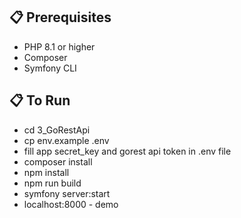 ## 📋 Prerequisites

- PHP 8.1 or higher
- Composer
- Symfony CLI

## 📋 To Run
- cd 3_GoRestApi
- cp env.example .env
- fill app secret_key and gorest api token in .env file
- composer install
- npm install
- npm run build 
- symfony server:start
- localhost:8000 - demo
